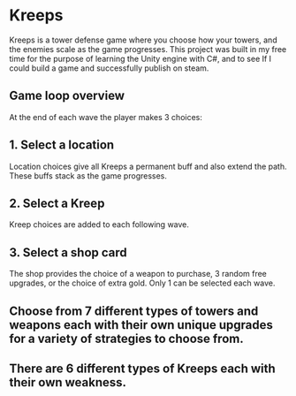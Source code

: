 # Kreeps
Kreeps is a tower defense game where you choose how your towers, and the enemies scale as the game progresses. This project was built in my free time for the purpose of learning the Unity engine with C#, and to see If I could build a game and successfully publish on steam.

## Game loop overview
At the end of each wave the player makes 3 choices:

## 1. Select a location
Location choices give all Kreeps a permanent buff and also extend the path. These buffs stack as the game progresses.

## 2. Select a Kreep
Kreep choices are added to each following wave.

## 3. Select a shop card
The shop provides the choice of a weapon to purchase, 3 random free upgrades, or the choice of extra gold. Only 1 can be selected each wave.

## Choose from 7 different types of towers and weapons each with their own unique upgrades for a variety of strategies to choose from.

## There are 6 different types of Kreeps each with their own weakness.


